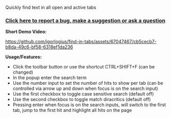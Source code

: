 Quickly find text in all open and active tabs

### [Click here to report a bug, make a suggestion or ask a question](https://github.com/igorlogius/igorlogius/issues/new/choose)

<b>Short Demo Video:</b>

https://github.com/igorlogius/find-in-tabs/assets/67047467/cb5cecb7-b8da-49c6-bf58-6318ef1da236

<b>Usage/Features:</b>
<ul>
    <li>
        Click the toolbar button or use the shortcut CTRL+SHIFT+F (can be changed)
    </li>
    <li>
        In the popup enter the search term
    </li>
    <li>
        Use the number input to set the number of hits to show per tab 
        (can be controlled via arrow up and down when focus is on the search input)
    </li>
    <li>
        Use the first checkbox to toggle case sensitive search (default off) 
    </li>
    <li>
        Use the second checkbox to toggle match diracritics (default off) 
    </li>
    <li>
        Pressing enter when focus is on the search inputs, will switch to the first tab, jump to the first hit and highlight all hits on the page
    </li>
</ul>
